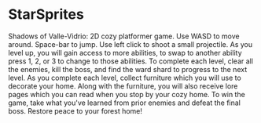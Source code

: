 # StarSprites
Shadows of Valle-Vidrio: 2D cozy platformer game.
Use WASD to move around. Space-bar to jump. Use left click to shoot a small projectile.
As you level up, you will gain access to more abilities, to swap to another ability press 1, 2, or 3 to change to those abilities.
To complete each level, clear all the enemies, kill the boss, and find the ward shard to progress to the next level. As you complete each level, collect furniture which you will use to decorate your home. Along with the furniture, you will also receive lore pages which you can read when you stop by your cozy home.
To win the game, take what you've learned from prior enemies and defeat the final boss. Restore peace to your forest home!
